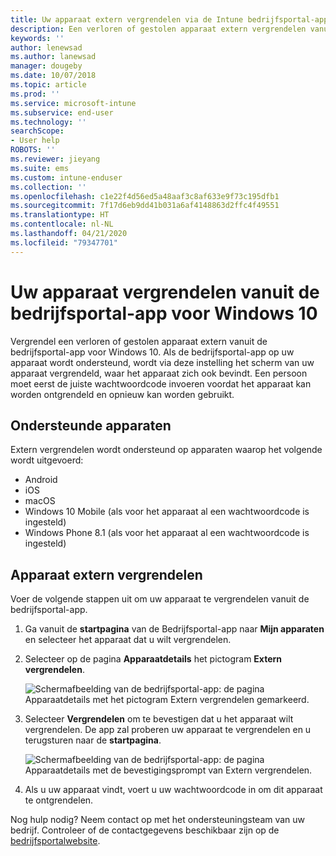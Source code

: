 ```yaml
---
title: Uw apparaat extern vergrendelen via de Intune bedrijfsportal-app
description: Een verloren of gestolen apparaat extern vergrendelen vanuit de bedrijfsportal-app voor Windows 10
keywords: ''
author: lenewsad
ms.author: lanewsad
manager: dougeby
ms.date: 10/07/2018
ms.topic: article
ms.prod: ''
ms.service: microsoft-intune
ms.subservice: end-user
ms.technology: ''
searchScope:
- User help
ROBOTS: ''
ms.reviewer: jieyang
ms.suite: ems
ms.custom: intune-enduser
ms.collection: ''
ms.openlocfilehash: c1e22f4d56ed5a48aaf3c8af633e9f73c195dfb1
ms.sourcegitcommit: 7f17d6eb9dd41b031a6af4148863d2ffc4f49551
ms.translationtype: HT
ms.contentlocale: nl-NL
ms.lasthandoff: 04/21/2020
ms.locfileid: "79347701"
---
```

# <a name="lock-your-device-from-the-company-portal-app-for-windows-10"></a>Uw apparaat vergrendelen vanuit de bedrijfsportal-app voor Windows 10

Vergrendel een verloren of gestolen apparaat extern vanuit de bedrijfsportal-app voor Windows 10. Als de bedrijfsportal-app op uw apparaat wordt ondersteund, wordt via deze instelling het scherm van uw apparaat vergrendeld, waar het apparaat zich ook bevindt. Een persoon moet eerst de juiste wachtwoordcode invoeren voordat het apparaat kan worden ontgrendeld en opnieuw kan worden gebruikt.

## <a name="supported-devices"></a>Ondersteunde apparaten

Extern vergrendelen wordt ondersteund op apparaten waarop het volgende wordt uitgevoerd:  

* Android
* iOS
* macOS
* Windows 10 Mobile (als voor het apparaat al een wachtwoordcode is ingesteld)
* Windows Phone 8.1 (als voor het apparaat al een wachtwoordcode is ingesteld) 
  
## <a name="remote-lock-device"></a>Apparaat extern vergrendelen
Voer de volgende stappen uit om uw apparaat te vergrendelen vanuit de bedrijfsportal-app.  

1. Ga vanuit de **startpagina** van de Bedrijfsportal-app naar **Mijn apparaten** en selecteer het apparaat dat u wilt vergrendelen.

2. Selecteer op de pagina **Apparaatdetails** het pictogram **Extern vergrendelen**.  


   ![Schermafbeelding van de bedrijfsportal-app: de pagina Apparaatdetails met het pictogram Extern vergrendelen gemarkeerd.](./media/1804_remote_lock_Windows_CPapp_05.png)  

3. Selecteer **Vergrendelen** om te bevestigen dat u het apparaat wilt vergrendelen. De app zal proberen uw apparaat te vergrendelen en u terugsturen naar de **startpagina**.  


   ![Schermafbeelding van de bedrijfsportal-app: de pagina Apparaatdetails met de bevestigingsprompt van Extern vergrendelen.](./media/1804_remote_lock_Windows_CPapp_06.png)  

4. Als u uw apparaat vindt, voert u uw wachtwoordcode in om dit apparaat te ontgrendelen.  

Nog hulp nodig? Neem contact op met het ondersteuningsteam van uw bedrijf. Controleer of de contactgegevens beschikbaar zijn op de [bedrijfsportalwebsite](https://go.microsoft.com/fwlink/?linkid=2010980).
